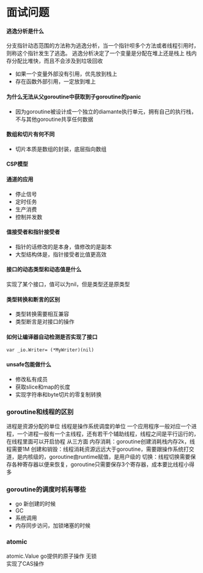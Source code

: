 # 面试问题

#### 逃逸分析是什么

分支指针动态范围的方法称为逃逸分析，当一个指针呗多个方法或者线程引用时，则称这个指针发生了逃逸。
逃逸分析决定了一个变量是分配在堆上还是栈上
栈内存分配比堆快，而且不会涉及到垃圾回收

* 如果一个变量外部没有引用，优先放到栈上
* 存在函数外部引用，一定放到堆上

#### 为什么无法从父goroutine中获取到子goroutine的panic

* 因为goroutine被设计成一个独立的diamante执行单元，拥有自己的执行栈，不与其他goroutine共享任何数据

#### 数组和切片有何不同

* 切片本质是数组的封装，底层指向数组

#### CSP模型

#### 通道的应用

* 停止信号
* 定时任务
* 生产消费
* 控制并发数

#### 值接受者和指针接受者

* 指针的话修改的是本身，值修改的是副本
* 大型结构体是，指针接受者比值更高效

#### 接口的动态类型和动态值是什么

实现了某个接口，值可以为nil，但是类型还是原类型

#### 类型转换和断言的区别

* 类型转换需要相互兼容
* 类型断言是对接口的操作

#### 如何让编译器自动检测是否实现了接口

```
var _io.Writer= (*MyWriter)(nil)
```

#### unsafe包能做什么

* 修改私有成员
* 获取slice和map的长度
* 实现字符串和byte切片的零复制转换

### goroutine和线程的区别
进程是资源分配的单位
线程是操作系统调度的单位
一个应用程序一般对应一个进程，一个进程一般有一个主线程，还有若干个辅助线程，线程之间是平行运行的，在线程里面可以开启协程
从三方面
内存消耗：goroutine创建消耗栈内存2k，线程需要1M
创建和销毁：线程消耗资源远远大于goroutine，需要跟操作系统打交道，是内核级的，goroutine由runtime赋值，是用户级的
切换：线程切换需要保存各种寄存器以便来恢复，goroutine只需要保存3个寄存器，成本要比线程小得多

### goroutine的调度时机有哪些

* go 新创建的时候
* GC
* 系统调用
* 内存同步访问，加锁堵塞的时候

### atomic
atomic.Value go提供的原子操作 无锁  
实现了CAS操作
